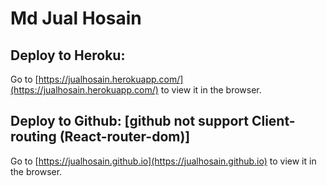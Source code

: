 # Md Jual Hosain
## Deploy to Heroku: 
Go to [https://jualhosain.herokuapp.com/](https://jualhosain.herokuapp.com/) to view it in the browser.
## Deploy to Github: [github not support Client-routing (React-router-dom)]
Go to [https://jualhosain.github.io](https://jualhosain.github.io) to view it in the browser.
